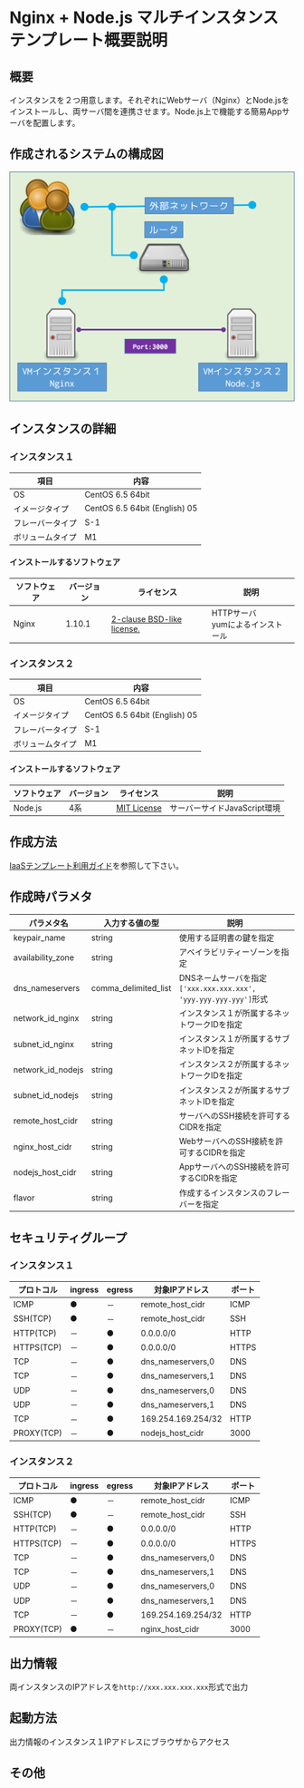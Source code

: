 # Nginx + Node.js マルチインスタンス テンプレート概要説明

## 概要

インスタンスを２つ用意します。それぞれにWebサーバ（Nginx）とNode.jsをインストールし、両サーバ間を連携させます。Node.js上で機能する簡易Appサーバを配置します。

## 作成されるシステムの構成図

![構成図](images/diag_nginx_nodejs_multi.png)

## インスタンスの詳細

### インスタンス１

|項目|内容|
|---|---|
|OS|CentOS 6.5 64bit|
|イメージタイプ|CentOS 6.5 64bit (English) 05|
|フレーバータイプ|S-1|
|ボリュームタイプ|M1|

#### インストールするソフトウェア

|ソフトウェア|バージョン|ライセンス|説明|
|---|---|---|---|
|Nginx|1.10.1|[2-clause BSD-like license.](http://nginx.org/LICENSE)|HTTPサーバ<br>yumによるインストール|

### インスタンス２

|項目|内容|
|---|---|
|OS|CentOS 6.5 64bit|
|イメージタイプ|CentOS 6.5 64bit (English) 05|
|フレーバータイプ|S-1|
|ボリュームタイプ|M1|

#### インストールするソフトウェア

|ソフトウェア|バージョン|ライセンス|説明|
|---|---|---|---|
|Node.js|4系|[MIT License](https://opensource.org/licenses/mit-license.php)|サーバーサイドJavaScript環境|

## 作成方法

[IaaSテンプレート利用ガイド](../usage.md)を参照して下さい。

## 作成時パラメタ

|パラメタ名|入力する値の型|説明|
|---|---|---|
|keypair_name|string|使用する証明書の鍵を指定|
|availability_zone|string|アベイラビリティーゾーンを指定|
|dns_nameservers|comma_delimited_list|DNSネームサーバを指定<br>`['xxx.xxx.xxx.xxx', 'yyy.yyy.yyy.yyy']`形式|
|network_id_nginx|string |インスタンス１が所属するネットワークIDを指定|
|subnet_id_nginx|string  |インスタンス１が所属するサブネットIDを指定|
|network_id_nodejs|string|インスタンス２が所属するネットワークIDを指定|
|subnet_id_nodejs|string |インスタンス２が所属するサブネットIDを指定|
|remote_host_cidr|string|サーバへのSSH接続を許可するCIDRを指定|
|nginx_host_cidr|string |WebサーバへのSSH接続を許可するCIDRを指定|
|nodejs_host_cidr|string|AppサーバへのSSH接続を許可するCIDRを指定|
|flavor|string|作成するインスタンスのフレーバーを指定|

## セキュリティグループ

### インスタンス１

|プロトコル|ingress|egress|対象IPアドレス|ポート|
|---|---|---|---|---|
|ICMP      |●|－|remote_host_cidr  |ICMP |
|SSH(TCP)  |●|－|remote_host_cidr  |SSH  |
|HTTP(TCP) |－|●|0.0.0.0/0         |HTTP |
|HTTPS(TCP)|－|●|0.0.0.0/0         |HTTPS|
|TCP       |－|●|dns_nameservers,0 |DNS  |
|TCP       |－|●|dns_nameservers,1 |DNS  |
|UDP       |－|●|dns_nameservers,0 |DNS  |
|UDP       |－|●|dns_nameservers,1 |DNS  |
|TCP       |－|●|169.254.169.254/32|HTTP |
|PROXY(TCP)|－|●|nodejs_host_cidr  |3000 |

### インスタンス２

|プロトコル|ingress|egress|対象IPアドレス|ポート|
|---|---|---|---|---|
|ICMP      |●|－|remote_host_cidr  |ICMP |
|SSH(TCP)  |●|－|remote_host_cidr  |SSH  |
|HTTP(TCP) |－|●|0.0.0.0/0         |HTTP |
|HTTPS(TCP)|－|●|0.0.0.0/0         |HTTPS|
|TCP       |－|●|dns_nameservers,0 |DNS  |
|TCP       |－|●|dns_nameservers,1 |DNS  |
|UDP       |－|●|dns_nameservers,0 |DNS  |
|UDP       |－|●|dns_nameservers,1 |DNS  |
|TCP       |－|●|169.254.169.254/32|HTTP |
|PROXY(TCP)|●|－|nginx_host_cidr   |3000 |

## 出力情報

両インスタンスのIPアドレスを`http://xxx.xxx.xxx.xxx`形式で出力

## 起動方法

出力情報のインスタンス１IPアドレスにブラウザからアクセス

## その他
